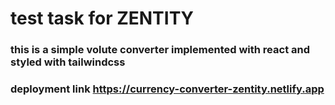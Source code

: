 # test task for ZENTITY
### this is a simple volute converter implemented with react and styled with tailwindcss 
### deployment link https://currency-converter-zentity.netlify.app
